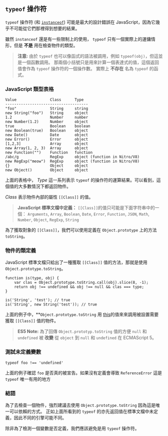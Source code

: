 ## `typeof` 操作符

`typeof` 操作符 (和
[`instanceof`](#types.instanceof)) 可能是最大的設計錯誤在 JavaScript，因為它幾乎不可能從它們那裡得到想要的結果。

雖然 `instanceof` 還是有一些限制上的使用， `typeof` 只有一個實際上的運傭情形，但是 **不是** 用在檢查物件的類型。

> **注意:** 由於 `typeof` 也可以像函式的語法被調用，例如 `typeof(obj)`，但這並是一個函數調用。
> 那兩個小括號只是用來計算一個表達式的值，這個返回值會作為 `typeof` 操作符的一個操作數。
> 實際上 **不存在** 名為 `typeof` 的函式。 


### JavaScript 類型表格

    Value               Class      Type
    -------------------------------------
    "foo"               String     string
    new String("foo")   String     object
    1.2                 Number     number
    new Number(1.2)     Number     object
    true                Boolean    boolean
    new Boolean(true)   Boolean    object
    new Date()          Date       object
    new Error()         Error      object
    [1,2,3]             Array      object
    new Array(1, 2, 3)  Array      object
    new Function("")    Function   function
    /abc/g              RegExp     object (function in Nitro/V8)
    new RegExp("meow")  RegExp     object (function in Nitro/V8)
    {}                  Object     object
    new Object()        Object     object

上面的表格中， *Type* 這一系列表示 `typeof` 的操作符的運算結果。可以看到，這個值的大多數情況下都返回物件。

*Class* 表示物件內部的屬性 `[[Class]]` 的值。


> **JavaScript 標準文檔中定義：** `[[Class]]`的值只可能是下面字符串中的一個：
> `Arguments`, `Array`, `Boolean`, `Date`, `Error`,
> `Function`, `JSON`, `Math`, `Number`, `Object`, `RegExp`, `String`

為了獲取對象的 `[[Class]]`，我們可以使用定義在 `Object.prototype` 上的方法 `toString`。

### 物件的類定義

JavaScript 標準文檔只給出了一種獲取 `[[Class]]` 值的方法，那就是使用 `Object.prototype.toString`。

    function is(type, obj) {
        var clas = Object.prototype.toString.call(obj).slice(8, -1);
        return obj !== undefined && obj !== null && clas === type;
    }
    
    is('String', 'test'); // true
    is('String', new String('test')); // true

上面的例子中，**`Object.prototype.toString` 用 [this](#function.this)的值來來調用被設置需要獲取 `[[Class]]` 值的物件。

> **ES5 Note:** 為了回傳 `Object.prototyp.toString` 值的方便
> `null` 和 `undefined` 被 **改變** 從 `object` 到 `null` 和 `undefined` 在 ECMAScript 5。

### 測試未定義變數

    typeof foo !== 'undefined'

上面的例子確認 `foo` 是否真的被宣告。如果沒有定義會導致 `ReferenceError` 這是 `typeof` 唯一有用的地方

### 結語

為了去檢查一個物件，強烈建議去使用 `Object.prototype.toString` 因為這是唯一可以依賴的方式。
正如上面所看到的 `typeof` 的亦先返回值在標準文檔中未定義，因此不同的引擎可能不同。

除非為了檢測一個變數是否定義，我們應該避免是用 `typeof` 操作符。


